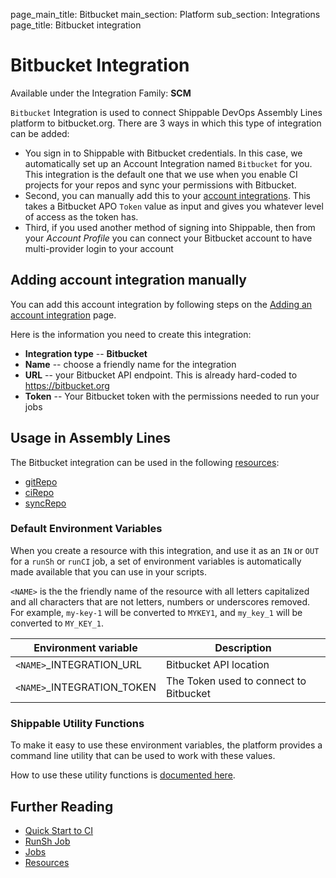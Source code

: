 page_main_title: Bitbucket
main_section: Platform
sub_section: Integrations
page_title: Bitbucket integration

# Bitbucket Integration

Available under the Integration Family: **SCM**

`Bitbucket` Integration is used to connect Shippable DevOps Assembly Lines platform to bitbucket.org. There are 3 ways in which this type of integration can be added:

* You sign in to Shippable with Bitbucket credentials. In this case, we automatically set up an Account Integration named `Bitbucket` for you. This integration is the default one that we use when you enable CI projects for your repos and sync your permissions with Bitbucket.
* Second, you can manually add this to your [account integrations](/platform/management/integrations/#adding-an-account-integration). This takes a Bitbucket APO `Token` value as input and gives you whatever level of access as the token has.
* Third, if you used another method of signing into Shippable, then from your _Account Profile_ you can connect your Bitbucket account to have multi-provider login to your account

## Adding account integration manually

You can add this account integration by following steps on the [Adding an account integration](/platform/management/integrations/#adding-an-account-integration) page.

Here is the information you need to create this integration:

* **Integration type** -- **Bitbucket**
* **Name** -- choose a friendly name for the integration
* **URL** -- your Bitbucket API endpoint. This is already hard-coded to https://bitbucket.org
* **Token** -- Your Bitbucket token with the permissions needed to run your jobs

## Usage in Assembly Lines

The Bitbucket integration can be used in the following [resources](/platform/workflow/resource/overview/):

* [gitRepo](/platform/workflow/resource/gitrepo)
* [ciRepo](/platform/workflow/resource/cirepo)
* [syncRepo](/platform/workflow/resource/syncrepo)

### Default Environment Variables
When you create a resource with this integration, and use it as an `IN` or `OUT` for a `runSh` or `runCI` job, a set of environment variables is automatically made available that you can use in your scripts.

`<NAME>` is the the friendly name of the resource with all letters capitalized and all characters that are not letters, numbers or underscores removed. For example, `my-key-1` will be converted to `MYKEY1`, and `my_key_1` will be converted to `MY_KEY_1`.

| Environment variable						| Description                         |
| ------------- 								|------------------------------------ |
| `<NAME>`\_INTEGRATION\_URL    			| Bitbucket API location |
| `<NAME>`\_INTEGRATION\_TOKEN			| The Token used to connect to Bitbucket |

### Shippable Utility Functions
To make it easy to use these environment variables, the platform provides a command line utility that can be used to work with these values.

How to use these utility functions is [documented here](/platform/tutorial/workflow/using-shipctl).

## Further Reading
* [Quick Start to CI](/getting-started/ci-sample)
* [RunSh Job](/platform/workflow/job/runsh)
* [Jobs](/platform/workflow/job/overview)
* [Resources](/platform/workflow/resource/overview)
